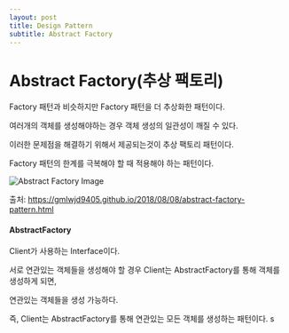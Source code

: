 ```yaml
---
layout: post
title: Design Pattern
subtitle: Abstract Factory
---
```

# Abstract Factory(추상 팩토리)
Factory 패턴과 비슷하지만 Factory 패턴을 더 추상화한 패턴이다.

여러개의 객체를 생성해야하는 경우 객체 생성의 일관성이 깨질 수 있다.

이러한 문제점을 해결하기 위해서 제공되는것이 추상 팩토리 패턴이다.

Factory 패턴의 한계를 극복해야 할 때 적용해야 하는 패턴이다.


![Abstract Factory Image](./abstract-factory-pattern.png)

출처: https://gmlwjd9405.github.io/2018/08/08/abstract-factory-pattern.html

#### AbstractFactory
Client가 사용하는 Interface이다.

서로 연관있는 객체들을 생성해야 할 경우 Client는 AbstractFactory를 통해 객체를 생성하게 되면,

연관있는 객체들을 생성 가능하다.

즉, Client는 AbstractFactory를 통해 연관있는 모든 객체를 생성하는 패턴이다.
s
